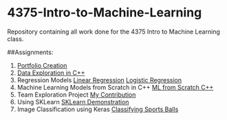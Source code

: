 # 4375-Intro-to-Machine-Learning
Repository containing all work done for the 4375 Intro to Machine Learning class. 

##Assignments:

1) [Portfolio Creation](Overview_of_ML.pdf)
2) [Data Exploration in C++](Project_1_Data_Exploration/Project_1_Data_Exploration_Report.pdf)
3) Regression Models
  [Linear Regression](Project_2_Linear_Models/Linear_Regression_Model.Rmd)
  [Logistic Regression](Project_2_Linear_Models/Logistic_Classification_Model.Rmd)
4) Machine Learning Models from Scratch in C++
  [ML from Scratch C++](https://github.com/PickleMustard/4375-Intro-to-Machine-Learning/blob/f1c57a4969d567012d499eb3cbf909a50f07baf8/Project_3_ML_Algorithms_From_Scratch/ML%20Algorithms%20from%20Scratch.pdf)
6) Team Exploration Project
  [My Contribution](Project_4_Team_Exploration/Notebook_3_Clustering.pdf)
7) Using SKLearn 
  [SKLearn Demonstration](Project_5_SKLearn_ML/Using_SKLearn.pdf)
8) Image Classification using Keras
  [Classifying Sports Balls](Project_6/Sports_Balls_Deep_Learning_Classification.pdf)
